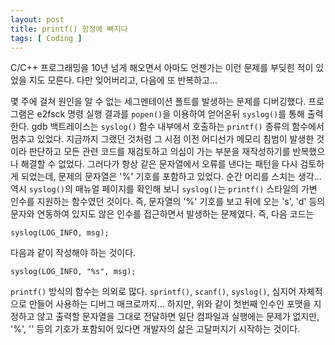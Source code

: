```yaml
---
layout: post
title: printf() 함정에 빠지다
tags: [ Coding ]
---
```


C/C++ 프로그래밍을 10년 넘게 해오면서 아마도 언젠가는 이런 문제를 부딪힌 적이 있었을 지도 모른다. 다만 잊어버리고, 다음에 또 반복하고...

몇 주에 걸쳐 원인을 알 수 없는 세그멘테이션 폴트를 발생하는 문제를 디버깅했다. 프로그램은 e2fsck 명령 실행 결과를 `popen()`을 이용하여 얻어온뒤 `syslog()`를 통해 출력한다. gdb 백트레이스는 `syslog()` 함수 내부에서 호출하는 `printf()` 종류의 함수에서 멈추고 있었다. 지금까지 그랬던 것처럼 그 시점 이전 어디선가 메모리 침범이 발생한 것이라 판단하고 모든 관련 코드를 재검토하고 의심이 가는 부분을 재작성하기를 반복했으나 해결할 수 없었다. 그러다가 항상 같은 문자열에서 오류를 낸다는 패턴을 다시 검토하게 되었는데, 문제의 문자열은 '%' 기호를 포함하고 있었다. 순간 머리를 스치는 생각... 역시 `syslog()`의 매뉴얼 페이지를 확인해 보니 `syslog()`는 `printf()` 스타일의 가변 인수를 지원하는 함수였던 것이다. 즉, 문자열의 '%' 기호를 보고 뒤에 오는 's', 'd' 등의 문자와 연동하여 있지도 않은 인수를 접근하면서 발생하는 문제였다. 즉, 다음 코드는

    syslog(LOG_INFO, msg);

다음과 같이 작성해야 하는 것이다.

    syslog(LOG_INFO, "%s", msg);

`printf()` 방식의 함수는 의외로 많다. `sprintf()`, `scanf()`, `syslog()`, 심지어 자체적으로 만들어 사용하는 디버그 매크로까지... 하지만, 위와 같이 첫번째 인수인 포맷을 지정하고 않고 출력할 문자열을 그대로 전달하면 일단 컴파일과 실행에는 문제가 없지만, '%', '' 등의 기호가 포함되어 있다면 개발자의 삶은 고달퍼지기 시작하는 것이다.
